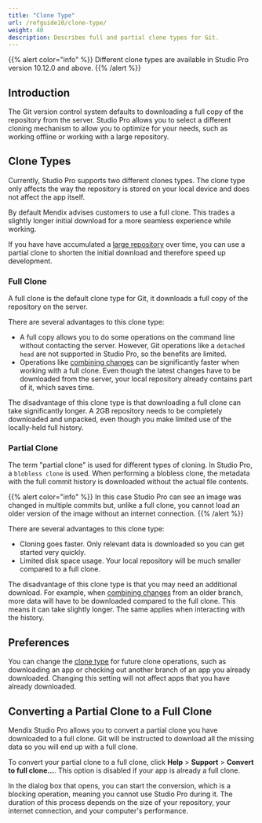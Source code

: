 ```yaml
---
title: "Clone Type"
url: /refguide10/clone-type/
weight: 40
description: Describes full and partial clone types for Git. 
---
```


{{% alert color="info" %}}
Different clone types are available in Studio Pro version 10.12.0 and above.
{{% /alert %}}

## Introduction

The Git version control system defaults to downloading a full copy of the repository from the server. Studio Pro allows you to select a different cloning mechanism to allow you to optimize for your needs, such as working offline or working with a large repository.

## Clone Types

Currently, Studio Pro supports two different clones types. The clone type only affects the way the repository is stored on your local device and does not affect the app itself.

By default Mendix advises customers to use a full clone. This trades a slightly longer initial download for a more seamless experience while working.

If you have have accumulated a [large repository](/refguide10/troubleshoot-repository-size/) over time, you can use a partial clone to shorten the initial download and therefore speed up development.

### Full Clone

A full clone is the default clone type for Git, it downloads a full copy of the repository on the server. 

There are several advantages to this clone type:

* A full copy allows you to do some operations on the command line without contacting the server. However, Git operations like a `detached head` are not supported in Studio Pro, so the benefits are limited. 
* Operations like [combining changes](/refguide10/new-merge-algorithm/) can be significantly faster when working with a full clone. Even though the latest changes have to be downloaded from the server, your local repository already contains part of it, which saves time.

The disadvantage of this clone type is that downloading a full clone can take significantly longer. A 2GB repository needs to be completely downloaded and unpacked, even though you make limited use of the locally-held full history.

### Partial Clone

The term "partial clone" is used for different types of cloning. In Studio Pro, a `blobless clone` is used. When performing a blobless clone, the metadata with the full commit history is downloaded without the actual file contents.

{{% alert color="info" %}}
In this case Studio Pro can see an image was changed in multiple commits but, unlike a full clone, you cannot load an older version of the image without an internet connection.
{{% /alert %}}

There are several advantages to this clone type:

* Cloning goes faster. Only relevant data is downloaded so you can get started very quickly.
* Limited disk space usage. Your local repository will be much smaller compared to a full clone.

The disadvantage of this clone type is that you may need an additional download. For example, when [combining changes](/refguide10/new-merge-algorithm/) from an older branch, more data will have to be downloaded compared to the full clone. This means it can take slightly longer. The same applies when interacting with the history.

## Preferences

You can change the [clone type](/refguide10/preferences-dialog/#clone) for future clone operations, such as downloading an app or checking out another branch of an app you already downloaded. Changing this setting will not affect apps that you have already downloaded.

## Converting a Partial Clone to a Full Clone

Mendix Studio Pro allows you to convert a partial clone you have downloaded to a full clone. Git will be instructed to download all the missing data so you will end up with a full clone.

To convert your partial clone to a full clone, click **Help** > **Support** > **Convert to full clone...**. This option is disabled if your app is already a full clone. 

In the dialog box that opens, you can start the conversion, which is a blocking operation, meaning you cannot use Studio Pro during it. The duration of this process depends on the size of your repository, your internet connection, and your computer's performance.
